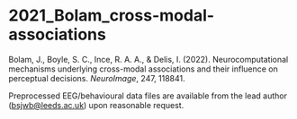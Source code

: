 # 2021_Bolam_cross-modal-associations
Bolam, J., Boyle, S. C., Ince, R. A. A., &amp; Delis, I. (2022). Neurocomputational mechanisms underlying cross-modal associations and their influence on perceptual decisions. *NeuroImage*, 247, 118841.

Preprocessed EEG/behavioural data files are available from the lead author (bsjwb@leeds.ac.uk) upon reasonable request. 

